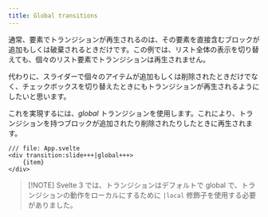 ```yaml
---
title: Global transitions
---
```


通常、要素でトランジションが再生されるのは、その要素を直接含むブロックが追加もしくは破棄されるときだけです。この例では、リスト全体の表示を切り替えても、個々のリスト要素でトランジションは再生されません。

代わりに、スライダーで個々のアイテムが追加もしくは削除されたときだけでなく、チェックボックスを切り替えたときにもトランジションが再生されるようにしたいと思います。

これを実現するには、_global_ トランジションを使用します。これにより、トランジションを持つブロックが追加されたり削除されたりしたときに再生されます。

```svelte
/// file: App.svelte
<div transition:slide+++|global+++>
	{item}
</div>
```

> [!NOTE] Svelte 3 では、トランジションはデフォルトで global で、トランジションの動作をローカルにするために `|local` 修飾子を使用する必要がありました。
